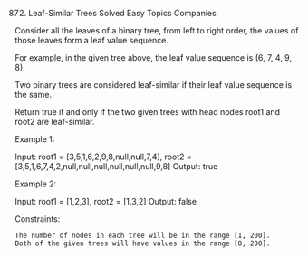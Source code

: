872. Leaf-Similar Trees
Solved
Easy
Topics
Companies

Consider all the leaves of a binary tree, from left to right order, the values of those leaves form a leaf value sequence.

For example, in the given tree above, the leaf value sequence is (6, 7, 4, 9, 8).

Two binary trees are considered leaf-similar if their leaf value sequence is the same.

Return true if and only if the two given trees with head nodes root1 and root2 are leaf-similar.

 

Example 1:

Input: root1 = [3,5,1,6,2,9,8,null,null,7,4], root2 = [3,5,1,6,7,4,2,null,null,null,null,null,null,9,8]
Output: true

Example 2:

Input: root1 = [1,2,3], root2 = [1,3,2]
Output: false

 

Constraints:

    The number of nodes in each tree will be in the range [1, 200].
    Both of the given trees will have values in the range [0, 200].

